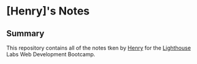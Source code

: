 # [Henry]'s Notes
## Summary
This repository contains all of the notes tken by [Henry](https://gist.github.com/henryhe1234) for the [Lighthouse](https://www.lighthouselabs.ca/) Labs Web Development Bootcamp.
